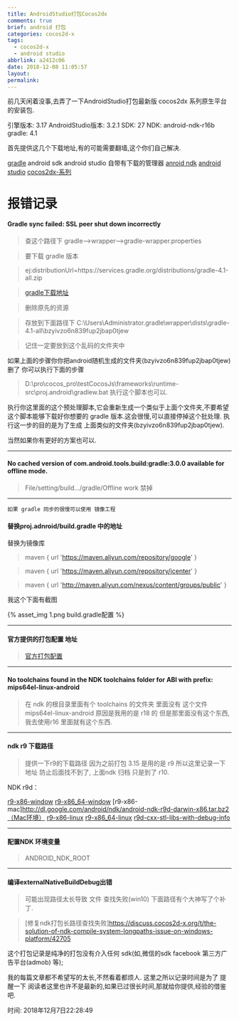 ```yaml
---
title: AndroidStudio打包Cocos2dx
comments: true
brief: android 打包
categories: cocos2d-x
tags:
  - cocos2d-x
  - android studio
abbrlink: a2412c06
date: 2018-12-08 11:05:57
layout:
permalink:
---
```

前几天闲着没事,去弄了一下AndroidStudio打包最新版 cocos2dx 系列原生平台的安装包.

引擎版本: 3.17
AndroidStudio版本: 3.2.1
SDK: 27
NDK: android-ndk-r16b
gradle: 4.1

首先提供这几个下载地址,有的可能需要翻墙,这个你们自己解决.

[gradle](http://services.gradle.org/distributions/)
android sdk android studio 自带有下载的管理器
[anroid ndk](https://developer.android.com/ndk/downloads/)
[android studio](https://developer.android.com/studio/)
[cocos2dx-系列](https://www.cocos.com/)

<!-- more -->

# 报错记录

#### Gradle sync failed: SSL peer shut down incorrectly

> 查这个路径下 gradle–>wrapper–>gradle-wrapper.properties

> 要下载 gradle 版本

> ej:distributionUrl=https\://services.gradle.org/distributions/gradle-4.1-all.zip

> [gradle下载地址](http://services.gradle.org/distributions/)

> 删除原先的资源

> 存放到下面路径下 C:\Users\Administrator\.gradle\wrapper\dists\gradle-4.1-all\bzyivzo6n839fup2jbap0tjew

> 记住一定要放到这个乱码的文件夹中

如果上面的步骤你你把android随机生成的文件夹(bzyivzo6n839fup2jbap0tjew) 删了 你可以执行下面的步骤

> D:\pro\cocos_pro\testCocosJs\frameworks\runtime-src\proj.android\gradlew.bat 执行这个脚本也可以.

执行你这里面的这个预处理脚本,它会重新生成一个类似于上面个文件夹,不要希望这个脚本能够下载好你想要的 gradle 版本.这会很慢,可以直接停掉这个批处理.
执行这一步的目的是为了生成 上面类似的文件夹(bzyivzo6n839fup2jbap0tjew).

当然如果你有更好的方案也可以.

---

#### No cached version of com.android.tools.build:gradle:3.0.0 available for offline mode.

> File/setting/build.../gradle/Offline work 禁掉

---

`如果 gradle 同步的很慢可以使用 镜像工程`

#### 替换proj.adnroid/build.gradle 中的地址

替换为镜像库

>maven { url 'https://maven.aliyun.com/repository/google' }

>maven { url 'https://maven.aliyun.com/repository/jcenter' }

>maven { url 'http://maven.aliyun.com/nexus/content/groups/public' }

我这个下面有截图

{% asset_img 1.png build.gradle配置 %}

---

#### 官方提供的打包配置 地址

> [官方打包配置](http://docs.cocos2d-x.org/cocos2d-x/en/installation/Android-Studio.html)

---

#### No toolchains found in the NDK toolchains folder for ABI with prefix: mips64el-linux-android

> 在 ndk 的根目录里面有个 toolchains 的文件夹 里面没有 这个文件 mips64el-linux-android 原因是我用的是 r18 的 但是那里面没有这个东西,我去使用r16 里面就有这个东西.

---

#### ndk r9 下载路径

> 提供一下r9的下载路径 因为之前打包 3.15 是用的是 r9 所以这里记录一下地址 防止后面找不到了, 上面ndk 归档 只是到了 r10.

NDK r9d：

[r9-x86-window](http://dl.google.com/android/ndk/android-ndk-r9d-windows-x86.zip)
[r9-x86_64-window](http://dl.google.com/android/ndk/android-ndk-r9d-windows-x86_64.zip)
[r9-x86-mac]http://dl.google.com/android/ndk/android-ndk-r9d-darwin-x86.tar.bz2（Mac环境）
[r9-x86-linux](http://dl.google.com/android/ndk/android-ndk-r9d-linux-x86.tar.bz2)
[r9-x86_64-linux](http://dl.google.com/android/ndk/android-ndk-r9d-linux-x86_64.tar.bz2)
[r9d-cxx-stl-libs-with-debug-info](http://dl.google.com/android/ndk/android-ndk-r9d-cxx-stl-libs-with-debug-info.zip)

---

#### 配置NDK 环境变量
> ANDROID_NDK_ROOT

---

#### 编译externalNativeBuildDebug出错

> 可能出现路径太长导致 文件 查找失败(win10)
> 下面路径有个大神写了个补丁.

> [修复ndk打包长路径查找失败]https://discuss.cocos2d-x.org/t/the-solution-of-ndk-compile-system-longpaths-issue-on-windows-platform/42705

这个打包记录是纯净的打包没有介入任何 sdk(如,微信的sdk facebook 第三方广告平台(admob) 等);

我的每篇文章都不希望写的太长,不然看着都烦人. 这里之所以记录时间是为了 提醒一下 阅读者这里也许不是最新的,如果已过很长时间,那就给你提供,经验的借鉴吧.

时间: 2018年12月7日22:28:49
